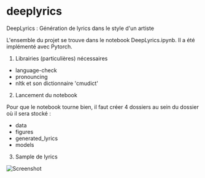 # deeplyrics

DeepLyrics : Génération de lyrics dans le style d'un artiste

L'ensemble du projet se trouve dans le notebook DeepLyrics.ipynb. 
Il a été implémenté avec Pytorch.

1. Librairies (particulières) nécessaires

- language-check
- pronouncing
- nltk et son dictionnaire 'cmudict'


2. Lancement du notebook

Pour que le notebook tourne bien, il faut créer 4 dossiers au sein du dossier où il sera stocké :
- data
- figures
- generated_lyrics
- models

3. Sample de lyrics

![Screenshot](data/generated_lyrics/sample_the_beatles_epoch35.jpg?raw=true "Title")
